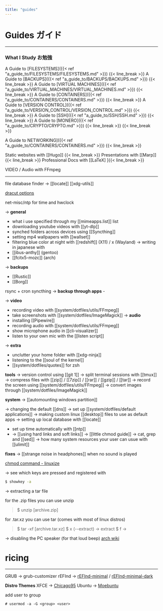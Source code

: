 ```yaml
---
title: "guides"
---
```


# Guides ガイド
---

### What I Study お勉強

A Guide to [FILESYSTEMS]({{< ref "a_guide_to/FILESYSTEMS/FILESYSTEMS.md" >}})
{{< line_break >}}
A Guide to [BACKUPS]({{< ref "a_guide_to/BACKUPS/BACKUPS.md" >}})
{{< line_break >}}
A Guide to [VIRTUAL MACHINES]({{< ref "a_guide_to/VIRTUAL_MACHINES/VIRTUAL_MACHINES.md" >}})
{{< line_break >}}
A Guide to [CONTAINERS]({{< ref "a_guide_to/CONTAINERS/CONTAINERS.md" >}})
{{< line_break >}}
A Guide to [VERSION CONTROL]({{< ref "a_guide_to/VERSION_CONTROL/VERSION_CONTROL.md" >}})
{{< line_break >}}
A Guide to [SSH]({{< ref "a_guide_to/SSH/SSH.md" >}})
{{< line_break >}}
A Guide to [MONERO]({{< ref "a_guide_to/CRYPTO/CRYPTO.md" >}})
{{< line_break >}}
{{< line_break >}}


A Guide to NETWORKING]({{< ref "a_guide_to/CONTAINERS/CONTAINERS.md" >}})
{{< line_break >}}

Static websites with [[Hugo]]
{{< line_break >}}
Presentations with [[Marp]]
{{< line_break >}}
Professional Docs with [[LaTeX]
]{{< line_break >}}

VIDEO / Audio with FFmpeg

---


file database finder -> [[locate]]
[[xdg-utils]]

[dracut options](https://manpages.ubuntu.com/manpages/bionic/man7/dracut.cmdline.7.html)

net-misc/ntp for time and hwclock

-> __general__
- what i use specified through my [[mimeapps.list]] list
- downloading youtube videos with [[yt-dlp]]
- synched folders across devices using [[Syncthing]]
- setting mp4 wallpapers with [[wallset]]
- filtering blue color at night with [[redshift]] (X11) / x (Wayland)
-> writing in japanese with 
- [[ibus-anthy]] (gentoo)
- [[fcitx5-mozc]] (arch)

-> __backups__
- [[Rustic]]
- [[Borg]]

rsync + cron
syncthing
-> __backup through apps__ -


-> __video__
- recording video with [[system/dotfiles/utils/FFmpeg]]
- take screenshots with [[system/dotfiles/ImageMagick]]
-> __audio__
- installing [[Pipewire]]
- recording audio with [[system/dotfiles/utils/FFmpeg]]
- show microphone audio in [[cli-visualizer]]
- listen to your own mic with the [[listen script]]

-> __extra__
- unclutter your home folder with [[xdg-ninja]]
- listening to the [[soul of the kernel]]
- [[system/dotfiles/quotes]] for zsh

__tools__
-> version control using [[git 1]]
-> split terminal sessions with [[tmux]]
-> compress files with 
[[zip]] / [[7zip]] / [[rar]] / [[gzip]] / [[tar]]
-> record the screen using [[system/dotfiles/utils/FFmpeg]]
-> convert images through [[system/dotfiles/ImageMagick]]

__system__
-> [[automounting windows partition]]

-> changing the default [[dns]]
-> set up [[system/dotfiles/default applications]]
-> making custom linux [[desktop]] files to use as default apps
-> setting up local database with [[locate]]
- set up time automatically with [[ntp]]
- -> [[using hard links and soft links]]
-> [[little chmod guide]]
-> cat, grep and [[sed]]
-> how many system resources your user can usue with [[ulimit]]

__fixes__
-> [[strange noise in headphones]] when no sound is played

[chmod command - linuxize](https://linuxize.com/post/chmod-command-in-linux/)

-> see which keys are pressed and registered with

```bash
$ showkey -a
```

-> extracting a tar file

for the .zip files you can use unzip
>$ unzip [archive.zip]

for .tar.xz you can use tar (comes with most of linux distros)
>$ tar -xf [archive.tar.xz]
>$ x (--extract) -> extract
>$ f -> 


-> disabling the PC speaker (for that loud beep)
[arch wiki](https://wiki.archlinux.org/title/PC_speaker#Disabling_the_PC_speaker)


# ricing
---
GRUB -> grub-customizer
rEFInd -> [rEFInd-minimal](https://github.com/evanpurkhiser/rEFInd-minimal) / [rEFInd-minimal-dark](https://github.com/Kissycat/rEFInd-minimal-dark)

**Distro Themes**
XFCE -> [Chicago95](https://github.com/grassmunk/Chicago95/)
Ubuntu -> [Moebuntu](http://moebuntu.web.fc2.com/home_eng.html)

add user to group
```
# usermod -a -G <group> <user>
```
